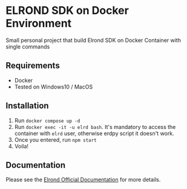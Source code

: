 # ELROND SDK on Docker Environment

Small personal project that build Elrond SDK on Docker Container with single commands

## Requirements
- Docker
- Tested on Windows10 / MacOS

## Installation
1. Run ```docker compose up -d```
2. Run ```docker exec -it -u elrd bash```. It's mandatory to access the container with ```elrd``` user, otherwise erdpy script it doesn't work.
3. Once you entered, run ```npm start```
4. Voila!

## Documentation
Please see the [Elrond Official Documentation](https://docs.elrond.com/developers/tutorials/your-first-dapp/) for more details.
